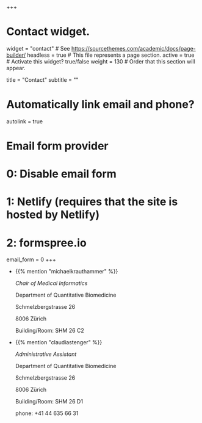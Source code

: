 +++
# Contact widget.
widget = "contact"  # See https://sourcethemes.com/academic/docs/page-builder/
headless = true  # This file represents a page section.
active = true  # Activate this widget? true/false
weight = 130  # Order that this section will appear.

title = "Contact"
subtitle = ""

# Automatically link email and phone?
autolink = true

# Email form provider
#   0: Disable email form
#   1: Netlify (requires that the site is hosted by Netlify)
#   2: formspree.io
email_form = 0
+++

<div class="row">

  <div class="col-sm">
    <ul class="ul-edu fa-ul">
      <li>
        <i class="fa-li fas fa-user"></i>
        <div class="description">
          <p class="course">{{% mention "michaelkrauthammer" %}}</p>
          <p class="institution"><i>Chair of Medical Informatics</i></p>
          <p class="institution">Department of Quantitative Biomedicine</p>
          <p class="institution">Schmelzbergstrasse 26</p>
          <p class="institution">8006 Zürich</p>
          <p class="institution">Building/Room: SHM 26 C2</p>
          <p class="institution">
            <a href="#" onclick="u='michael.krauthammer'; d='uzh.ch'; prompt('Copy address to clipboard',u+'@'+d); return false">
              <i class="fas fa-envelope"></i>
             </a>
          </p>
        </div>
      </li>
    </ul>
  </div>
  
  <div class="col-sm">
    <ul class="ul-edu fa-ul">
      <li>
        <i class="fa-li fas fa-user"></i>
        <div class="description">
          <p class="course">{{% mention "claudiastenger" %}}</p>
          <p class="institution"><i>Administrative Assistant</i></p>
          <p class="institution">Department of Quantitative Biomedicine</p>
          <p class="institution">Schmelzbergstrasse 26</p>
          <p class="institution">8006 Zürich</p>
          <p class="institution">Building/Room: SHM 26 D1</p>
          <p class="institution">phone: +41 44 635 66 31</p>
          <p class="institution">
            <a href="#" onclick="u='claudia.stenger-gysling'; d='uzh.ch'; prompt('Copy address to clipboard',u+'@'+d); return false">
              <i class="fas fa-envelope"></i>
             </a>
          </p>
        </div>
      </li>
    </ul>
  </div>

</div>

